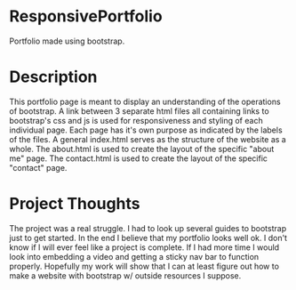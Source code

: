 # ResponsivePortfolio

Portfolio made using bootstrap.

# Description

This portfolio page is meant to display an understanding of the operations of bootstrap.
A link between 3 separate html files all containing links to bootstrap's css and js is used for responsiveness and styling of each individual page.
Each page has it's own purpose as indicated by the labels of the files.
A general index.html serves as the structure of the website as a whole.
The about.html is used to create the layout of the specific "about me" page.
The contact.html is used to create the layout of the specific "contact" page.

# Project Thoughts

The project was a real struggle. I had to look up several guides to bootstrap just to get started.
In the end I believe that my portfolio looks well ok. I don't know if I will ever feel like a project is complete.
If I had more time I would look into embedding a video and getting a sticky nav bar to function properly.
Hopefully my work will show that I can at least figure out how to make a website with bootstrap w/ outside resources I suppose.
